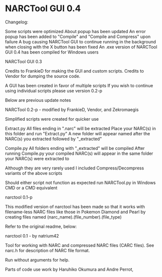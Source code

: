 
NARCTool GUI 0.4
=================
Changelog:

Some scripts were optimized
About popup has been updated
An error popup has been added to "Compile" and "Compile and Compress" upon failure
A bug causing NARCTool GUI to continue running in the background when closing with the X button has been fixed
An .exe version of NARCTool GUI 0.4 has been compiled for Windows users


NARCTool GUI 0.3

Credits to FrankieD for making the GUI and custom scripts.
Credits to Vendor for dumping the source code.

A GUI has been created in favor of multiple scripts
If you wish to continue using individual scripts please use version 0.2-p

Below are previous update notes


NARCTool 0.2-p - modified by FrankieD, Vendor, and Zekromaegis

Simplified scripts were created for quicker use

Extract.py
All files ending in ".narc" will be extracted
Place your NARC(s) in this folder and run "Extract.py"
A new folder will appear named after the NARC(s) you extracted followed by "_extracted"

Compile.py
All folders ending with "_extracted" will be compiled
After running Compile.py your compiled NARC(s) will appear in the same folder your NARC(s) were extracted to

Although they are very rarely used I included Compress/Decompress variants of the above scripts

Should either script not function as expected run NARCTool.py in Windows CMD or a CMD equivalent

narctool 0.1-p

This modified version of narctool has been made so that it works with
filename-less NARC files like those in Pokemon Diamond and Pearl by
creating files named (narc_name).(file_number).(file_type)

Refer to the original readme, below:

narctool 0.1 - by natrium42

Tool for working with NARC and compressed NARC files (CARC files).
See narc.h for description of NARC file format.

Run without arguments for help.


Parts of code use work by Haruhiko Okumura and Andre Perrot,
